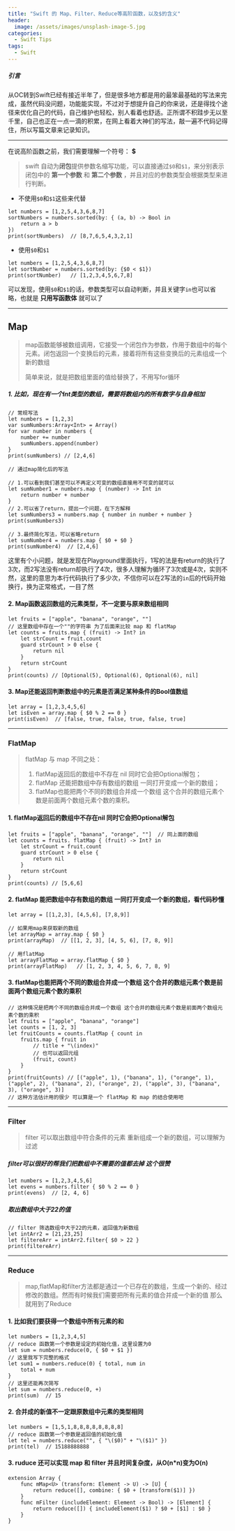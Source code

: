 ```yaml
---
title: "Swift 的 Map、Filter、Reduce等高阶函数，以及$的含义"
header:
  image: /assets/images/unsplash-image-5.jpg
categories:
  - Swift Tips
tags:
  - Swift
---
```


##### 引言

从OC转到Swift已经有接近半年了，但是很多地方都是用的最笨最基础的写法来完成，虽然代码没问题，功能能实现，不过对于想提升自己的你来说，还是得找个途径来优化自己的代码，自己维护也轻松，别人看着也舒适。正所谓不积跬步无以至千里，自己也正在一点一滴的积累，在网上看着大神们的写法，敲一遍不代码记得住，所以写篇文章来记录知识。
*** 

在说高阶函数之前，我们需要理解一个符号： __$__

>swift 自动为**闭包**提供参数名缩写功能，可以直接通过```$0```和```$1```，来分别表示闭包中的 __第一个参数__ 和 __第二个参数__ ，并且对应的参数类型会根据类型来进行判断。

- 不使用```$0```和```$1```这些来代替
```
let numbers = [1,2,5,4,3,6,8,7]
sortNumbers = numbers.sorted(by: { (a, b) -> Bool in
    return a > b
})
print(sortNumbers)  // [8,7,6,5,4,3,2,1]
```

- 使用```$0```和```$1```
```
let numbers = [1,2,5,4,3,6,8,7]
let sortNumber = numbers.sorted(by: {$0 < $1})
print(sortNumber)   // [1,2,3,4,5,6,7,8]
```
可以发现，使用```$0```和```$1```的话，参数类型可以自动判断，并且关键字```in```也可以省略，也就是 __只用写函数体__ 就可以了
***


## Map
>map函数能够被数组调用，它接受一个闭包作为参数，作用于数组中的每个元素。闭包返回一个变换后的元素，接着将所有这些变换后的元素组成一个新的数组
>
>简单来说，就是把数组里面的值给替换了，不用写for循环

##### 1. 比如，现在有一个Int类型的数组，需要将数组内的所有数字与自身相加
```
// 常规写法
let numbers = [1,2,3]
var sumNumbers:Array<Int> = Array() 
for var number in numbers {
    number += number
    sumNumbers.append(number)
}
print(sumNumbers) // [2,4,6]
```
```
// 通过map简化后的写法

// 1.可以看到我们甚至可以不再定义可变的数组直接用不可变的就可以
let sumNumber1 = numbers.map { (number) -> Int in
    return number + number
}
// 2.可以省了return，提出一个问题，在下方解释
let sumNumbers3 = numbers.map { number in number + number }
print(sumNumbers3)

// 3.最终简化写法，可以省略return
let sumNumber4 = numbers.map { $0 + $0 }
print(sumNumber4)  // [2,4,6]
```
这里有个小问题，就是发现在Playground里面执行，1写的法是有return的执行了3次，而2写法没有return却执行了4次，很多人理解为循环了3次或是4次，实则不然，这里的意思为本行代码执行了多少次，不信你可以在2写法的```in```后的代码开始换行，换为正常格式，一目了然

#### 2. Map函数返回数组的元素类型，不一定要与原来数组相同
```
let fruits = ["apple", "banana", "orange", ""]
// 这里数组中存在一个""的字符串 为了后面来比较 map 和 flatMap
let counts = fruits.map { (fruit) -> Int? in
    let strCount = fruit.count
    guard strCount > 0 else {
        return nil
    }
    return strCount
}
print(counts) // [Optional(5), Optional(6), Optional(6), nil]
```
#### 3. Map还能返回判断数组中的元素是否满足某种条件的Bool值数组
```
let array = [1,2,3,4,5,6]
let isEven = array.map { $0 % 2 == 0 }
print(isEven)  // [false, true, false, true, false, true]
```
***
### FlatMap
>flatMap 与 map 不同之处：
>1. flatMap返回后的数组中不存在 nil 同时它会把Optional解包；
>2. flatMap 还能把数组中存有数组的数组 一同打开变成一个新的数组；
>3. flatMap也能把两个不同的数组合并成一个数组 这个合并的数组元素个数是前面两个数组元素个数的乘积。

#### 1. flatMap返回后的数组中不存在nil 同时它会把Optional解包
```
let fruits = ["apple", "banana", "orange", ""]  // 同上面的数组
let counts = fruits. flatMap { (fruit) -> Int? in
    let strCount = fruit.count
    guard strCount > 0 else {
        return nil
    }
    return strCount
}
print(counts) // [5,6,6]
```

#### 2. flatMap 能把数组中存有数组的数组 一同打开变成一个新的数组，看代码秒懂
```
let array = [[1,2,3], [4,5,6], [7,8,9]]

// 如果用map来获取新的数组
let arrayMap = array.map { $0 }
print(arrayMap)  // [[1, 2, 3], [4, 5, 6], [7, 8, 9]]

// 用flatMap
let arrayFlatMap = array.flatMap { $0 }
print(arrayFlatMap)   // [1, 2, 3, 4, 5, 6, 7, 8, 9]
```
#### 3. flatMap也能把两个不同的数组合并成一个数组 这个合并的数组元素个数是前面两个数组元素个数的乘积
```
// 这种情况是把两个不同的数组合并成一个数组 这个合并的数组元素个数是前面两个数组元素个数的乘积
let fruits = ["apple", "banana", "orange"]
let counts = [1, 2, 3]
let fruitCounts = counts.flatMap { count in
    fruits.map { fruit in
        // title + "\(index)"
        // 也可以返回元组
        (fruit, count)
    }
} 
print(fruitCounts) // [("apple", 1), ("banana", 1), ("orange", 1), ("apple", 2), ("banana", 2), ("orange", 2), ("apple", 3), ("banana", 3), ("orange", 3)]
// 这种方法估计用的很少 可以算是一个 flatMap 和 map 的结合使用吧
```
***
### Filter
>filter 可以取出数组中符合条件的元素 重新组成一个新的数组，可以理解为过滤

##### filter可以很好的帮我们把数组中不需要的值都去掉 这个很赞
```
let numbers = [1,2,3,4,5,6]
let evens = numbers.filter { $0 % 2 == 0 }
print(evens)  // [2, 4, 6]
```
##### 取出数组中大于22的值
```
// filter 筛选数组中大于22的元素，返回值为新数组
let intArr2 = [21,23,25]
let filtereArr = intArr2.filter{ $0 > 22 }
print(filtereArr)
```
***
### Reduce
>map,flatMap和filter方法都是通过一个已存在的数组，生成一个新的、经过修改的数组。然而有时候我们需要把所有元素的值合并成一个新的值 那么就用到了Reduce

#### 1. 比如我们要获得一个数组中所有元素的和
```
let numbers = [1,2,3,4,5]
// reduce 函数第一个参数是设定的初始化值，这里设置为0
let sum = numbers.reduce(0, { $0 + $1 })
// 这里我写下完整的格式
let sum1 = numbers.reduce(0) { total, num in
    total + num
}
// 这里还能再次简写
let sum = numbers.reduce(0, +)
print(sum)  // 15
```

#### 2. 合并成的新值不一定跟原数组中元素的类型相同
```
let numbers = [1,5,1,8,8,8,8,8,8,8,8]
// reduce 函数第一个参数是返回值的初始化值
let tel = numbers.reduce("", { "\($0)" + "\($1)" }) 
print(tel)  // 15188888888
```
#### 3. ruduce 还可以实现 map 和 filter 并且时间复杂度，从O(n*n)变为O(n) 
```
extension Array {
    func mMap<U> (transform: Element -> U) -> [U] {
        return reduce([], combine: { $0 + [transform($1)] })
    }
    func mFilter (includeElement: Element -> Bool) -> [Element] {
        return reduce([]) { includeElement($1) ? $0 + [$1] : $0 }
    }
}
```